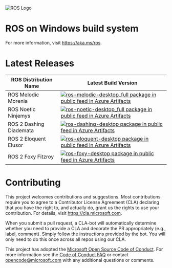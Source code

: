![ROS Logo](http://www.ros.org/wp-content/uploads/2013/10/rosorg-logo1.png)

# ROS on Windows build system

For more information, visit https://aka.ms/ros.

# Latest Releases

| ROS Distribution Name | Latest Build Version |
|-----|-----|
| ROS Melodic Morenia | [![ros-melodic-desktop_full package in public feed in Azure Artifacts](https://ros-win.feeds.visualstudio.com/bed058dd-46da-4029-bb85-25eae7674d09/_apis/public/Packaging/Feeds/970b9238-92b2-4bab-8448-2650b58df9ea/Packages/52eeb664-5f61-43bb-ab4d-f94887ea7ea2/Badge)](https://ros-win.visualstudio.com/ros-win/_packaging?_a=package&feed=970b9238-92b2-4bab-8448-2650b58df9ea&package=52eeb664-5f61-43bb-ab4d-f94887ea7ea2&preferRelease=true) |
| ROS Noetic Ninjemys | [![ros-noetic-desktop_full package in public feed in Azure Artifacts](https://ros-win.feeds.visualstudio.com/bed058dd-46da-4029-bb85-25eae7674d09/_apis/public/Packaging/Feeds/970b9238-92b2-4bab-8448-2650b58df9ea/Packages/37273869-bc27-40bb-9cc0-e29d5a2d874d/Badge)](https://ros-win.visualstudio.com/ros-win/_packaging?_a=package&feed=970b9238-92b2-4bab-8448-2650b58df9ea&package=37273869-bc27-40bb-9cc0-e29d5a2d874d&preferRelease=true) |
| ROS 2 Dashing Diademata | [![ros-dashing-desktop package in public feed in Azure Artifacts](https://ros-win.feeds.visualstudio.com/bed058dd-46da-4029-bb85-25eae7674d09/_apis/public/Packaging/Feeds/970b9238-92b2-4bab-8448-2650b58df9ea/Packages/4be3a571-c9bf-4efc-9cf3-e9d70ac163bf/Badge)](https://ros-win.visualstudio.com/ros-win/_packaging?_a=package&feed=970b9238-92b2-4bab-8448-2650b58df9ea&package=4be3a571-c9bf-4efc-9cf3-e9d70ac163bf&preferRelease=true) |
| ROS 2 Eloquent Elusor | [![ros-eloquent-desktop package in public feed in Azure Artifacts](https://ros-win.feeds.visualstudio.com/bed058dd-46da-4029-bb85-25eae7674d09/_apis/public/Packaging/Feeds/970b9238-92b2-4bab-8448-2650b58df9ea/Packages/720f32e1-9020-4f87-952d-87686170ba20/Badge)](https://ros-win.visualstudio.com/ros-win/_packaging?_a=package&feed=970b9238-92b2-4bab-8448-2650b58df9ea&package=720f32e1-9020-4f87-952d-87686170ba20&preferRelease=true) |
| ROS 2 Foxy Fitzroy | [![ros-foxy-desktop package in public feed in Azure Artifacts](https://ros-win.feeds.visualstudio.com/bed058dd-46da-4029-bb85-25eae7674d09/_apis/public/Packaging/Feeds/970b9238-92b2-4bab-8448-2650b58df9ea/Packages/f6fb7610-481d-4eae-a947-c71a624c9e34/Badge)](https://ros-win.visualstudio.com/ros-win/_packaging?_a=package&feed=970b9238-92b2-4bab-8448-2650b58df9ea&package=f6fb7610-481d-4eae-a947-c71a624c9e34&preferRelease=true) |

# Contributing

This project welcomes contributions and suggestions.  Most contributions require you to agree to a
Contributor License Agreement (CLA) declaring that you have the right to, and actually do, grant us
the rights to use your contribution. For details, visit https://cla.microsoft.com.

When you submit a pull request, a CLA-bot will automatically determine whether you need to provide
a CLA and decorate the PR appropriately (e.g., label, comment). Simply follow the instructions
provided by the bot. You will only need to do this once across all repos using our CLA.

This project has adopted the [Microsoft Open Source Code of Conduct](https://opensource.microsoft.com/codeofconduct/).
For more information see the [Code of Conduct FAQ](https://opensource.microsoft.com/codeofconduct/faq/) or
contact [opencode@microsoft.com](mailto:opencode@microsoft.com) with any additional questions or comments.